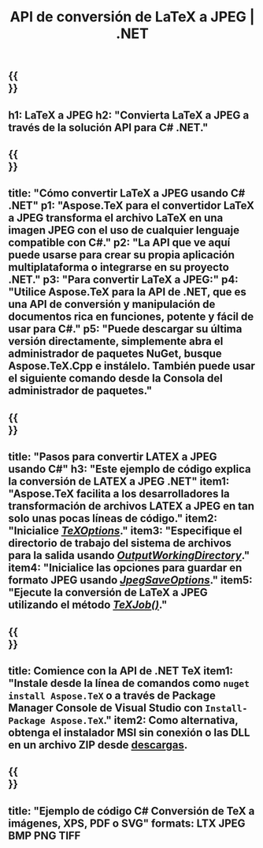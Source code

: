 ﻿---
translation: true
template: /_templates/_conversion-child-net.md
title: API de conversión de LaTeX a JPEG | .NET
description: Funcionalidad de conversión de LaTeX a JPEG. Integre esta biblioteca .NET local en su proyecto o use aplicaciones multiplataforma para convertir LaTeX a JPEG.
keywords: latex a jpeg api net, latex2jpeg integra c#
url: /net/conversion/latex-to-jpeg/
family: tex
platformtag: net
feature: conversion
informat: LATEX
outformat: JPEG
otherformats: BMP PNG TIFF PDF SVG XPS
---


{{<section banner>}}
---
h1: LaTeX a JPEG
h2: "Convierta LaTeX a JPEG a través de la solución API para C# .NET."
---

{{<section overview>}}
---
title: "Cómo convertir LaTeX a JPEG usando C# .NET"
p1: "Aspose.TeX para el convertidor LaTeX a JPEG transforma el archivo LaTeX en una imagen JPEG con el uso de cualquier lenguaje compatible con C#."
p2: "La API que ve aquí puede usarse para crear su propia aplicación multiplataforma o integrarse en su proyecto .NET."
p3: "Para convertir LaTeX a JPEG:"
p4: "Utilice Aspose.TeX para la API de .NET, que es una API de conversión y manipulación de documentos rica en funciones, potente y fácil de usar para C#."
p5: "Puede descargar su última versión directamente, simplemente abra el administrador de paquetes NuGet, busque Aspose.TeX.Cpp e instálelo. También puede usar el siguiente comando desde la Consola del administrador de paquetes."
---

{{<section feature1>}}
---
title: "Pasos para convertir LATEX a JPEG usando C#"
h3: "Este ejemplo de código explica la conversión de LATEX a JPEG .NET"
item1: "Aspose.TeX facilita a los desarrolladores la transformación de archivos LATEX a JPEG en tan solo unas pocas líneas de código."
item2: "Inicialice [*TeXOptions*](https://reference.aspose.com/tex/net/aspose.tex/texoptions/)."
item3: "Especifique el directorio de trabajo del sistema de archivos para la salida usando [*OutputWorkingDirectory*](https://reference.aspose.com/tex/net/aspose.tex/texoptions/outputworkingdirectory/)."
item4: "Inicialice las opciones para guardar en formato JPEG usando [*JpegSaveOptions*](https://reference.aspose.com/tex/net/aspose.tex.presentation.image/jpegsaveoptions/)."
item5: "Ejecute la conversión de LaTeX a JPEG utilizando el método [*TeXJob()*](https://reference.aspose.com/tex/net/aspose.tex/texjob/)."
---

{{<section feature2>}}
---
title: Comience con la API de .NET TeX
item1: "Instale desde la línea de comandos como ```nuget install Aspose.TeX``` o a través de Package Manager Console de Visual Studio con ```Install-Package Aspose.TeX```."
item2: Como alternativa, obtenga el instalador MSI sin conexión o las DLL en un archivo ZIP desde [descargas](https://downloads.aspose.com/tex/net).
---

{{<section widget>}}
---
title: "Ejemplo de código C# Conversión de TeX a imágenes, XPS, PDF o SVG"
formats: LTX JPEG BMP PNG TIFF
---

